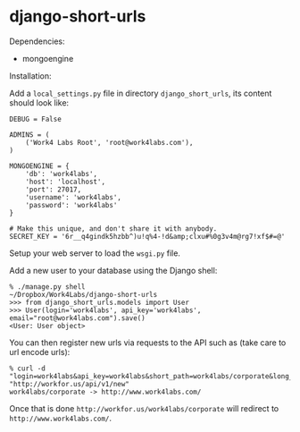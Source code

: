 django-short-urls
=================

Dependencies:

  - mongoengine

Installation:

Add a `local_settings.py` file in directory `django_short_urls`, its content should look like:

    DEBUG = False

    ADMINS = (
        ('Work4 Labs Root', 'root@work4labs.com'),
    )

    MONGOENGINE = {
        'db': 'work4labs',
        'host': 'localhost',
        'port': 27017,
        'username': 'work4labs',
        'password': 'work4labs'
    }

    # Make this unique, and don't share it with anybody.
    SECRET_KEY = '6r__q4gindk5hzbb^)u!q%4-!d&amp;clxu#%0g3v4m@rg7!xf$#=@'

Setup your web server to load the `wsgi.py` file.

Add a new user to your database using the Django shell:

    % ./manage.py shell                                                                                         ~/Dropbox/Work4Labs/django-short-urls
    >>> from django_short_urls.models import User
    >>> User(login='work4labs', api_key='work4labs', email="root@work4labs.com").save()
    <User: User object>

You can then register new urls via requests to the API such as (take care to url encode urls):

    % curl -d "login=work4labs&api_key=work4labs&short_path=work4labs/corporate&long_url=http://www.work4labs.com/" "http://workfor.us/api/v1/new"
    work4labs/corporate -> http://www.work4labs.com/

Once that is done `http://workfor.us/work4labs/corporate` will redirect to `http://www.work4labs.com/`.
